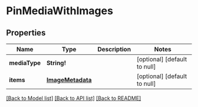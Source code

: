 # PinMediaWithImages

## Properties
Name | Type | Description | Notes
------------ | ------------- | ------------- | -------------
**mediaType** | **String!** |  | [optional] [default to null]
**items** | [**ImageMetadata**](ImageMetadata.md) |  | [optional] [default to null]

[[Back to Model list]](../README.md#documentation-for-models) [[Back to API list]](../README.md#documentation-for-api-endpoints) [[Back to README]](../README.md)


